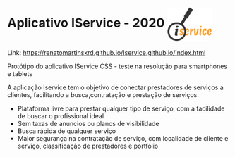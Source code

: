 # Aplicativo IService - 2020 <img src="https://github.com/RenatoMartinsXrd/Iservice.github.io/blob/master/Prints/LogoPngBlack.png" width="100" align="center">

Link: https://renatomartinsxrd.github.io/Iservice.github.io/index.html

Protótipo do aplicativo IService CSS - teste na resolução para smartphones e tablets

A aplicação Iservice tem o objetivo de conectar prestadores de serviços a clientes, facilitando a busca,contratação e prestação de serviços.
* Plataforma livre para prestar qualquer tipo de serviço, com a facilidade de buscar o profissional ideal
* Sem taxas de anuncios ou planos de visibilidade
* Busca rápida de qualquer serviço
* Maior segurança na contratação de serviço, com localidade de cliente e serviço, classificação de prestadores e portfolio

